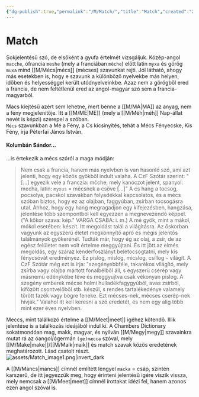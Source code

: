 ```yaml
---
{"dg-publish":true,"permalink":"/M/Match/","title":"Match","created":"2023-10-20T07:12","updated":"2024-02-28T21:21"}
---
```



# Match

Sokjelentésű szó, de elsőként a gyufa értelmét vizsgáljuk. Közép-angol `macche`, ófrancia `meshe` (mely a franciában `mèche`) előtt latin `myxa` és görög `muxa` mind [[M/Mécs\|mécs]] (mécses) szavunkat rejti. Jól látható, ahogy más esetekben is, hogy e szavunk a különböző nyelvekbe más helyen, időben és helyességgel került utódnyelveinkbe. Azaz nem a görögből ered a francia, de nem feltétlenül ered az angol-magyar szó sem a francia-magyarból.  

Macs kiejtésű azért sem lehetne, mert benne a [[M/MA\|MA]] az anyag, nem a fény megjelenítője. Itt a [[M/ME\|ME]] (mely a [[M/Méh\|méh]] Nap-állat nevét is képzi) szerepel a szóban.  
`Mécs` szavunkban a Mé a Fény, a Cs kicsinyítés, tehát a Mécs Fényecske, Kis Fény, írja Péterfai János István.  

#### Kolumbán Sándor...

...is értekezik a mécs szóról a maga módján:  
> Nem csak a francia, hanem más nyelvben is van hasonló szó, ami azt jelenti, hogy egy közös gyökből indult valaha. A CzF Szótár szerint: "\[...\] egyezik vele a franczia: mčche, mely kanóczot jelent, spanyol: mecha, latin: `myxus` = mécsnek a csöve \[...\]" A cs hang a tocsog, pocsolya, pacskol szavakban folyadékkal kapcsolatos, és a mécs szóban biztos, hogy ez az olajban, faggyúban, zsírban tocsogásra utal. Ahhoz, hogy egy hang megragadjon egy kifejezésben, hangzása, jelentése több szempontból kell egyezzen a megnevezendő képpel. ("A kőkor szava: kép." VARGA CSABA: i. m.) A mé gyök, mint a mákol, mókol esetében: készít. Itt megoldást talál a világításra. Az őskorban vagyunk az egyszerű életet megkönnyítő apró és mégis jelentős találmányok gyökerénél. Tudták már, hogy ég az olaj, a zsír, de az egész felületet nem volt értelme meggyújtani. És itt jött az elmés megoldás, egy száraz kenderfoszlányt beletocsogtatni, mely kis fénycsóvát eredményez. Ez pislog, mislog, micslog, csillog – világít. A CzF Szótár még ezt is írja: "szegényebbféle, takarékos világító, mely zsírba vagy olajba mártott fonalbélből áll, s egyszerü cserép vagy másnemü edénykébe téve és meggyujtva csak vékonyan pislog. A szegény emberek mécse holmi hulladékfagygyúból, avas zsírból, kifőzött csontvelőből stb. készül, s rendes tartalékedénye valamely törött fazék vagy bögre feneke. Ezt mécses-nek, mécses cserép-nek hívják." Valahol itt kell keresni a szó eredetét, és nem egy alig több mint ezer éves nyelvben.  

Meccs, mint találkozó értelme a [[M/Meet\|meet]] igéhez kötendő. Illik jelentése is a találkozás ideájából indul ki. A Chambers Dictionary sokatmondóan mag, makk, magyar, és nyilván [[M/Megy\|megy]] szavainkra mutat rá az óangol/ógermán `(ge)mæcca` szóval, mely [[M/Make\|make]]/[[M/Maik\|maik]] és match szavak közös eredetének meghatározott. Lásd csatolt részt.  
![assets/Match_image1.png|invert_dark](/img/user/M/assets/Match_image1.png)  

A [[M/Mancs\|mancs]] címnél említett lengyel `macka` = csáp, szintén karszerű, de itt jegyezzük meg, hogy érinteni jelentésű igére viszik vissza, mely nemcsak a [[M/Meet\|meet]] címnél írottakat idézi fel, hanem azonos ezen angol szóval is.  